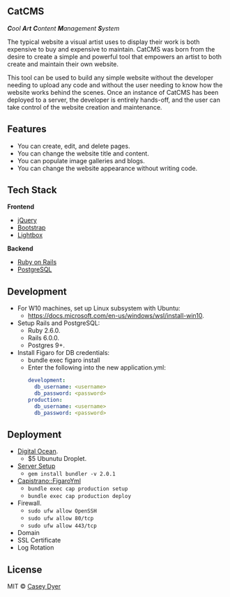 ## CatCMS
_**C**ool **A**r**t** **C**ontent **M**anagement **S**ystem_

The typical website a visual artist uses to display their work is both expensive to buy and expensive to maintain. CatCMS was born from the desire to create a simple and powerful tool that empowers an artist to both create and maintain their own website. 

This tool can be used to build any simple website without the developer needing to upload any code and without the user needing to know how the website works behind the scenes. Once an instance of CatCMS has been deployed to a server, the developer is entirely hands-off, and the user can take control of the website creation and maintenance.

## Features

- You can create, edit, and delete pages.
- You can change the website title and content.
- You can populate image galleries and blogs.
- You can change the website appearance without writing code.

## Tech Stack

<b>Frontend</b>
- [jQuery](https://jquery.com/)
- [Bootstrap](https://getbootstrap.com/)
- [Lightbox](https://lokeshdhakar.com/projects/lightbox2/)

<b>Backend</b>
- [Ruby on Rails](https://rubyonrails.org/)
- [PostgreSQL](https://www.postgresql.org/)

## Development
- For W10 machines, set up Linux subsystem with Ubuntu: 
  - https://docs.microsoft.com/en-us/windows/wsl/install-win10.
- Setup Rails and PostgreSQL:
  - Ruby 2.6.0.
  - Rails 6.0.0.
  - Postgres 9+.
- Install Figaro for DB credentials:
  - bundle exec figaro install
  - Enter the following into the new application.yml:
      ```yml
      development:
        db_username: <username>
        db_password: <password>
      production:
        db_username: <username>
        db_password: <password>
      ```

## Deployment

- [Digital Ocean](https://www.digitalocean.com/).
    - $5 Ubunutu Droplet.
- [Server Setup](https://gorails.com/deploy/ubuntu/18.04)
  - ```gem install bundler -v 2.0.1```
- [Capistrano::FigaroYml](https://github.com/chouandy/capistrano-figaro-yml)
  - ```bundle exec cap production setup```
  - ```bundle exec cap production deploy```
- Firewall.
  - ```sudo ufw allow OpenSSH```
  - ```sudo ufw allow 80/tcp```
  - ```sudo ufw allow 443/tcp```
- Domain
- SSL Certificate
- Log Rotation

## License

MIT © [Casey Dyer](https://github.com/dyersituations)
